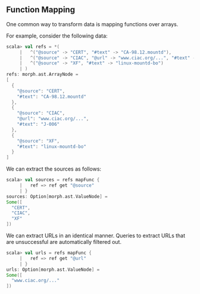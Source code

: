 Function Mapping
----------------

One common way to transform data is mapping functions over arrays.

For example, consider the following data:

```scala
scala> val refs = *(
     |   ^("@source" -> "CERT", "#text" -> "CA-98.12.mountd"),
     |   ^("@source" -> "CIAC", "@url" -> "www.ciac.org/...", "#text" -> "J-006"),
     |   ^("@source" -> "XF", "#text" -> "linux-mountd-bo")
     | )
refs: morph.ast.ArrayNode =
[
  {
    "@source": "CERT",
    "#text": "CA-98.12.mountd"
  },
  {
    "@source": "CIAC",
    "@url": "www.ciac.org/...",
    "#text": "J-006"
  },
  {
    "@source": "XF",
    "#text": "linux-mountd-bo"
  }
]
```

We can extract the sources as follows:

```scala
scala> val sources = refs mapFunc {
     |   ref => ref get "@source"
     | }
sources: Option[morph.ast.ValueNode] =
Some([
  "CERT",
  "CIAC",
  "XF"
])
```

We can extract URLs in an identical manner. Queries to extract URLs that are unsuccessful are automatically filtered out.

```scala
scala> val urls = refs mapFunc {
     |   ref => ref get "@url"
     | }
urls: Option[morph.ast.ValueNode] =
Some([
  "www.ciac.org/..."
])
```
